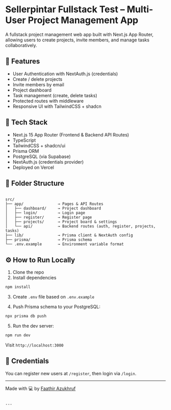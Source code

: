 # Sellerpintar Fullstack Test – Multi-User Project Management App

A fullstack project management web app built with Next.js App Router, allowing users to create projects, invite members, and manage tasks collaboratively.

## 🚀 Features

- User Authentication with NextAuth.js (credentials)
- Create / delete projects
- Invite members by email
- Project dashboard
- Task management (create, delete tasks)
- Protected routes with middleware
- Responsive UI with TailwindCSS + shadcn

## 🧪 Tech Stack

- Next.js 15 App Router (Frontend & Backend API Routes)
- TypeScript
- TailwindCSS + shadcn/ui
- Prisma ORM
- PostgreSQL (via Supabase)
- NextAuth.js (credentials provider)
- Deployed on Vercel

## 🧭 Folder Structure

```

src/
├── app/               → Pages & API Routes
│   ├── dashboard/     → Project dashboard
│   ├── login/         → Login page
│   ├── register/      → Register page
│   ├── projects/      → Project board & settings
│   └── api/           → Backend routes (auth, register, projects, tasks)
├── lib/               → Prisma client & NextAuth config
├── prisma/            → Prisma schema
└── .env.example       → Environment variable format

````

## ⚙️ How to Run Locally

1. Clone the repo
2. Install dependencies

```bash
npm install
````

3. Create `.env` file based on `.env.example`

4. Push Prisma schema to your PostgreSQL:

```bash
npx prisma db push
```

5. Run the dev server:

```bash
npm run dev
```

Visit `http://localhost:3000`

## 🔐 Credentials

You can register new users at `/register`, then login via `/login`.


---

Made with 💻 by [Faathir Azukhruf](https://github.com/Faathirazukhruf)

````

---

